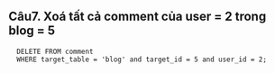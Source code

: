 ## Câu7. Xoá tất cả comment của user = 2 trong blog = 5
```
  DELETE FROM comment 
  WHERE target_table = 'blog' and target_id = 5 and user_id = 2;
```
  